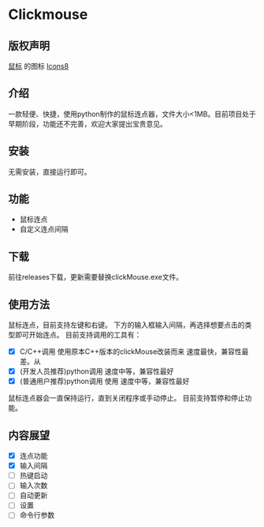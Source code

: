 # Clickmouse

## 版权声明
<a target="_blank" href="https://icons8.com/icon/13347/mouse">鼠标</a> 的图标 <a target="_blank" href="https://icons8.com">Icons8</a>

## 介绍
一款轻便、快捷，使用python制作的鼠标连点器，文件大小<1MB。目前项目处于早期阶段，功能还不完善，欢迎大家提出宝贵意见。

## 安装
无需安装，直接运行即可。

## 功能
- 鼠标连点
- 自定义连点间隔

## 下载
前往releases下载，更新需要替换clickMouse.exe文件。

## 使用方法
鼠标连点，目前支持左键和右键。
下方的输入框输入间隔，再选择想要点击的类型即可开始连点。
目前支持调用的工具有：
- [x] C/C++调用 使用原本C++版本的clickMouse改装而来 速度最快，兼容性最差。从[]()
- [x] (开发人员推荐)python调用 速度中等，兼容性最好
- [x] (普通用户推荐)python调用 使用 速度中等，兼容性最好

鼠标连点器会一直保持运行，直到关闭程序或手动停止。
目前支持暂停和停止功能。
## 内容展望
- [x] 连点功能
- [x] 输入间隔
- [ ] 热键启动
- [ ] 输入次数
- [ ] 自动更新
- [ ] 设置
- [ ] 命令行参数
